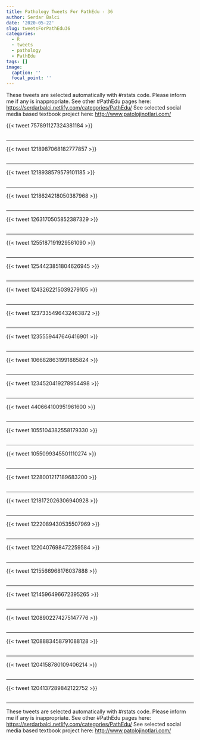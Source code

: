 ```yaml
---
title: Pathology Tweets For PathEdu - 36
author: Serdar Balci
date: '2020-05-22'
slug: tweetsForPathEdu36
categories:
  - R
  - tweets
  - pathology
  - PathEdu
tags: []
image:
  caption: ''
  focal_point: ''
---
```



These tweets are selected automatically with #rstats code. Please inform me if any is inappropriate.
See other #PathEdu pages here: https://serdarbalci.netlify.com/categories/PathEdu/ 
See selected social media based textbook project here: http://www.patolojinotlari.com/

{{< tweet 757891127324381184 >}}
<br>
<br>
<hr>
{{< tweet 1218987068182777857 >}}
<br>
<br>
<hr>
{{< tweet 1218938579579101185 >}}
<br>
<br>
<hr>
{{< tweet 1218624218050387968 >}}
<br>
<br>
<hr>
{{< tweet 1263170505852387329 >}}
<br>
<br>
<hr>
{{< tweet 1255187191929561090 >}}
<br>
<br>
<hr>
{{< tweet 1254423851804626945 >}}
<br>
<br>
<hr>
{{< tweet 1243262215039279105 >}}
<br>
<br>
<hr>
{{< tweet 1237335496432463872 >}}
<br>
<br>
<hr>
{{< tweet 1235559447646416901 >}}
<br>
<br>
<hr>
{{< tweet 1066828631991885824 >}}
<br>
<br>
<hr>
{{< tweet 1234520419278954498 >}}
<br>
<br>
<hr>
{{< tweet 440664100951961600 >}}
<br>
<br>
<hr>
{{< tweet 1055104382558179330 >}}
<br>
<br>
<hr>
{{< tweet 1055099345501110274 >}}
<br>
<br>
<hr>
{{< tweet 1228001217189683200 >}}
<br>
<br>
<hr>
{{< tweet 1218172026306940928 >}}
<br>
<br>
<hr>
{{< tweet 1222089430535507969 >}}
<br>
<br>
<hr>
{{< tweet 1220407698472259584 >}}
<br>
<br>
<hr>
{{< tweet 1215566968176037888 >}}
<br>
<br>
<hr>
{{< tweet 1214596496672395265 >}}
<br>
<br>
<hr>
{{< tweet 1208902274275147776 >}}
<br>
<br>
<hr>
{{< tweet 1208883458791088128 >}}
<br>
<br>
<hr>
{{< tweet 1204158780109406214 >}}
<br>
<br>
<hr>
{{< tweet 1204137289842122752 >}}
<br>
<br>
<hr>


These tweets are selected automatically with #rstats code. Please inform me if any is inappropriate.
See other #PathEdu pages here: https://serdarbalci.netlify.com/categories/PathEdu/ 
See selected social media based textbook project here: http://www.patolojinotlari.com/
